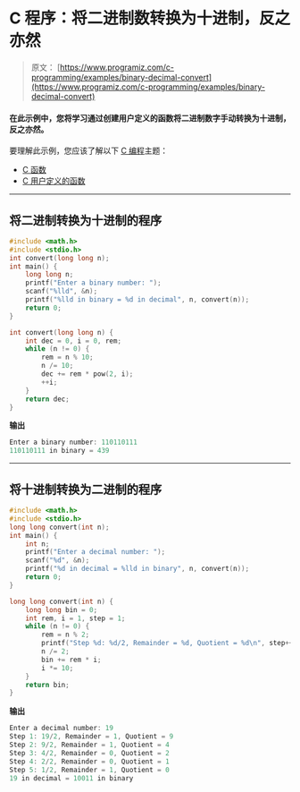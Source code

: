 # C 程序：将二进制数转换为十进制，反之亦然

> 原文： [https://www.programiz.com/c-programming/examples/binary-decimal-convert](https://www.programiz.com/c-programming/examples/binary-decimal-convert)

#### 在此示例中，您将学习通过创建用户定义的函数将二进制数字手动转换为十进制，反之亦然。

要理解此示例，您应该了解以下 [C 编程](/c-programming "C tutorial")主题：

*   [C 函数](/c-programming/c-functions)
*   [C 用户定义的函数](/c-programming/c-user-defined-functions)

* * *

## 将二进制转换为十进制的程序

```c
#include <math.h>
#include <stdio.h>
int convert(long long n);
int main() {
    long long n;
    printf("Enter a binary number: ");
    scanf("%lld", &n);
    printf("%lld in binary = %d in decimal", n, convert(n));
    return 0;
}

int convert(long long n) {
    int dec = 0, i = 0, rem;
    while (n != 0) {
        rem = n % 10;
        n /= 10;
        dec += rem * pow(2, i);
        ++i;
    }
    return dec;
} 
```

**输出**

```c
Enter a binary number: 110110111
110110111 in binary = 439 
```

* * *

## 将十进制转换为二进制的程序

```c
#include <math.h>
#include <stdio.h>
long long convert(int n);
int main() {
    int n;
    printf("Enter a decimal number: ");
    scanf("%d", &n);
    printf("%d in decimal = %lld in binary", n, convert(n));
    return 0;
}

long long convert(int n) {
    long long bin = 0;
    int rem, i = 1, step = 1;
    while (n != 0) {
        rem = n % 2;
        printf("Step %d: %d/2, Remainder = %d, Quotient = %d\n", step++, n, rem, n / 2);
        n /= 2;
        bin += rem * i;
        i *= 10;
    }
    return bin;
} 
```

**输出**

```c
Enter a decimal number: 19
Step 1: 19/2, Remainder = 1, Quotient = 9
Step 2: 9/2, Remainder = 1, Quotient = 4
Step 3: 4/2, Remainder = 0, Quotient = 2
Step 4: 2/2, Remainder = 0, Quotient = 1
Step 5: 1/2, Remainder = 1, Quotient = 0
19 in decimal = 10011 in binary 
```